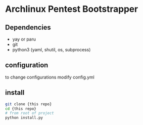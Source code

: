 
# Archlinux Pentest Bootstrapper

## Dependencies

- yay or paru
- git
- python3 (yaml, shutil, os, subprocess)

## configuration

to change configurations modify config.yml


## install

```sh
git clone {this repo}
cd {this repo}
# from root of project
python install.py
```
